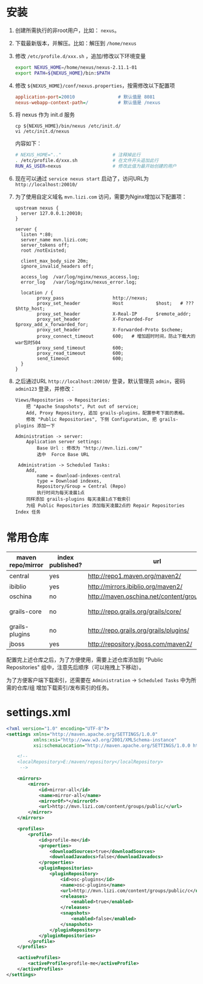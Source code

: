 

# 安装
1. 创建所需执行的非root用户，比如： `nexus`。
1. 下载最新版本，并解压。比如：解压到 `/home/nexus`
1. 修改 `/etc/profile.d/xxx.sh` ，追加/修改以下环境变量

   ```bash
   export NEXUS_HOME=/home/nexus/nexus-2.11.1-01
   export PATH=${NEXUS_HOME}/bin:$PATH
   ```
1. 修改 `${NEXUS_HOME}/conf/nexus.properties`，按需修改以下配置项

   ```ini
   application-port=20010                # 默认值是 8081
   nexus-webapp-context-path=/           # 默认值是 /nexus
   ```
1. 将 nexus 作为 init.d 服务

    ```
    cp ${NEXUS_HOME}/bin/nexus /etc/init.d/
    vi /etc/init.d/nexus
    ```
    内容如下：

    ```bash
    # NEXUS_HOME=".."                   # 注释掉此行
    . /etc/profile.d/xxx.sh             # 在文件开头追加此行
    RUN_AS_USER=nexus                   # 修改此值为最开始创建的用户
    ```
1. 现在可以通过 `service nexus start` 启动了，访问URL为 `http://localhost:20010/`
1. 为了使用自定义域名 `mvn.lizi.com` 访问，需要为Nginx增加以下配置项：

    ```
    upstream nexus {
      server 127.0.0.1:20010;
    }

    server {
      listen *:80;
      server_name mvn.lizi.com;
      server_tokens off;
      root /notExisted;

      client_max_body_size 20m;
      ignore_invalid_headers off;

      access_log  /var/log/nginx/nexus_access.log;
      error_log   /var/log/nginx/nexus_error.log;

      location / {
            proxy_pass                  http://nexus;
            proxy_set_header            Host            $host;   # ???  $http_host;
            proxy_set_header            X-Real-IP       $remote_addr;
            proxy_set_header            X-Forwarded-For $proxy_add_x_forwarded_for;
            proxy_set_header            X-Forwarded-Proto $scheme;
            proxy_connect_timeout       600;   # 增加超时时间，防止下载大的war包时504
            proxy_send_timeout          600;
            proxy_read_timeout          600;
            send_timeout                600;
      }
    }
    ```
1. 之后通过URL `http://localhost:20010/` 登录，默认管理员 `admin`，密码 `admin123` 登录，并修改：

    ```
    Views/Repositories -> Repositories:
        把 "Apache Snapshots", Put out of service;
        Add, Proxy Repository, 追加 grails-plugins，配置参考下面的表格。
        修改 "Public Repositories", 下侧 Configuration, 把 grails-plugins 添加一下

    Administration -> server:
        Application server settings:
            Base Url : 修改为 "http://mvn.lizi.com/"
            选中  Force Base URL

     Administration -> Scheduled Tasks:
        Add,
            name = download-indexes-central
            type = Download indexes,
            Repository/Group = Central (Repo)
            执行时间为每天凌晨1点
        同样添加 grails-plugins 每天凌晨1点下载索引
        为组 Public Repositories 添加每天凌晨2点的 Repair Repositories Index 任务
    ```






# 常用仓库

|maven repo/mirror|index published?| url |description|
|-----------------|----------------|------|---|
|central        |yes|http://repo1.maven.org/maven2/                  |默认自带|
|ibiblio        |yes|http://mirrors.ibiblio.org/maven2/              ||
|oschina        |no |http://maven.oschina.net/content/groups/public/ ||
|grails-core    |no |http://repo.grails.org/grails/core/             |该库建议不要配置|
|grails-plugins |no |http://repo.grails.org/grails/plugins/          ||
|jboss          |yes|http://repository.jboss.com/maven2/             ||

配置完上述仓库之后，为了方便使用，需要上述仓库添加到 "Public Repositories" 组中，注意先后顺序（可以拖拽上下移动）。

为了方便客户端下载索引，还需要在 `Administration` -> `Scheduled Tasks` 中为所需的仓库/组 增加下载索引/发布索引的任务。




# settings.xml

```xml
<?xml version="1.0" encoding="UTF-8"?>
<settings xmlns="http://maven.apache.org/SETTINGS/1.0.0"
          xmlns:xsi="http://www.w3.org/2001/XMLSchema-instance"
          xsi:schemaLocation="http://maven.apache.org/SETTINGS/1.0.0 http://maven.apache.org/xsd/settings-1.0.0.xsd">

    <!--
    <localRepository>E:/maven/repository</localRepository>
     -->

    <mirrors>
        <mirror>
            <id>mirror-all</id>
            <name>mirror-all</name>
            <mirrorOf>*</mirrorOf>
            <url>http://mvn.lizi.com/content/groups/public/</url>
        </mirror>
    </mirrors>

    <profiles>
        <profile>
            <id>profile-me</id>
            <properties>
                <downloadSources>true</downloadSources>
                <downloadJavadocs>false</downloadJavadocs>
            </properties>
            <pluginRepositories>
                <pluginRepository>
                    <id>osc-plugins</id>
                    <name>osc-plugins</name>
                    <url>http://mvn.lizi.com/content/groups/public/c</url>
                    <releases>
                        <enabled>true</enabled>
                    </releases>
                    <snapshots>
                        <enabled>false</enabled>
                    </snapshots>
                </pluginRepository>
            </pluginRepositories>
        </profile>
    </profiles>

    <activeProfiles>
        <activeProfile>profile-me</activeProfile>
    </activeProfiles>
</settings>
```